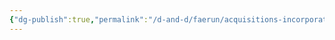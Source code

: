 ```yaml
---
{"dg-publish":true,"permalink":"/d-and-d/faerun/acquisitions-incorporated/player-viewable/franchise-management/business-partners/thetsis-water-breathing-potions/"}
---
```


